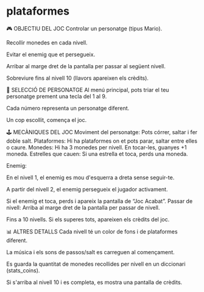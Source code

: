 # plataformes
🎮 OBJECTIU DEL JOC Controlar un personatge (tipus Mario).

Recollir monedes en cada nivell.

Evitar el enemig que et persegueix.

Arribar al marge dret de la pantalla per passar al següent nivell.

Sobreviure fins al nivell 10 (llavors apareixen els crèdits).

🧍 SELECCIÓ DE PERSONATGE Al menú principal, pots triar el teu personatge prement una tecla del 1 al 9.

Cada número representa un personatge diferent.

Un cop escollit, comença el joc.

🕹️ MECÀNIQUES DEL JOC Moviment del personatge: Pots córrer, saltar i fer doble salt. Plataformes: Hi ha plataformes on et pots parar, saltar entre elles o caure. Monedes: Hi ha 3 monedes per nivell. En tocar-les, guanyes +1 moneda. Estrelles que cauen: Si una estrella et toca, perds una moneda.

Enemig:

En el nivell 1, el enemig es mou d'esquerra a dreta sense seguir-te.

A partir del nivell 2, el enemig persegueix el jugador activament.

Si el enemig et toca, perds i apareix la pantalla de “Joc Acabat”. Passar de nivell: Arriba al marge dret de la pantalla per passar de nivell.

Fins a 10 nivells. Si els superes tots, apareixen els crèdits del joc.

📊 ALTRES DETALLS Cada nivell té un color de fons i de plataformes diferent.

La música i els sons de passos/salt es carreguen al començament.

Es guarda la quantitat de monedes recollides per nivell en un diccionari (stats_coins).

Si s'arriba al nivell 10 i es completa, es mostra una pantalla de crèdits.
